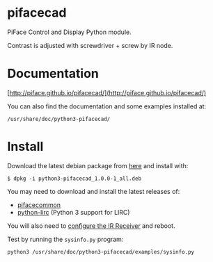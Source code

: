 pifacecad
=========

PiFace Control and Display Python module.

Contrast is adjusted with screwdriver + screw by IR node.


Documentation
=============

[http://piface.github.io/pifacecad/](http://piface.github.io/pifacecad/)

You can also find the documentation and some examples installed at:

    /usr/share/doc/python3-pifacecad/

Install
=======

Download the latest debian package from
[here](https://github.com/piface/pifacecad/releases) and install with:

    $ dpkg -i python3-pifacecad_1.0.0-1_all.deb

You may need to download and install the latest releases of:

- [pifacecommon](https://github.com/piface/pifacecommon/releases)
- [python-lirc](https://github.com/tompreston/python-lirc/releases)
  (Python 3 support for LIRC)

You will also need to [configure the IR Receiver](http://piface.github.io/pifacecad/lirc.html#setting-up-the-infrared-receiver) and reboot.

Test by running the ``sysinfo.py`` program:

    python3 /usr/share/doc/python3-pifacecad/examples/sysinfo.py

